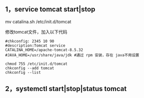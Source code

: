 ## 1，service tomcat start\|stop

mv catalina.sh /etc/init.d/tomcat

修改tomcat文件，加入以下代码

```
#chkconfig: 2345 10 90
#description:Tomcat service
CATALINA_HOME=/apache-tomcat-8.5.32
#JAVA_HOME=/usr/share/java/jdk #通过 rpm 安装，存在 java不用设置

```

```
chmod 755 /etc/init.d/tomcat
chkconfig --add tomcat
chkconfig --list
```

## 2，systemctl start\|stop\|status tomcat





